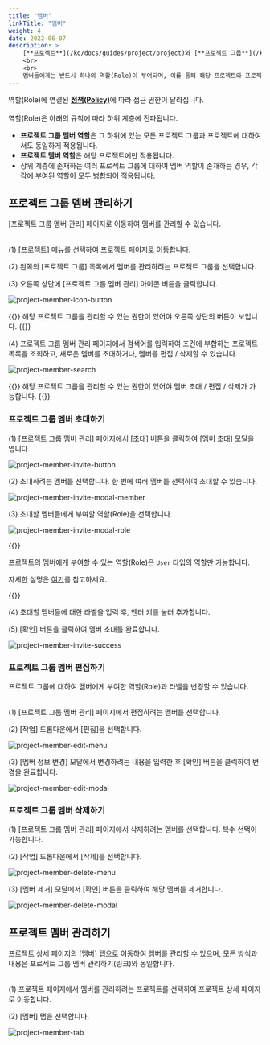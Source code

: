 ```yaml
---
title: "멤버"
linkTitle: "멤버"
weight: 4
date: 2022-06-07
description: >
    [**프로젝트**](/ko/docs/guides/project/project)와 [**프로젝트 그룹**](/ko/docs/guides/project/project-group)에 **멤버**를 초대하고 [**역할(Role)**](/ko/docs/guides/administration/iam-role)을 부여할 수 있습니다.
    <br>
    <br>
    멤버들에게는 반드시 하나의 역할(Role)이 부여되며, 이를 통해 해당 프로젝트와 프로젝트 그룹에 대한 접근을 관리할 수 있습니다.
---
```


역할(Role)에 연결된 [**정책(Policy)**](/ko/docs/guides/administration/iam-policy)에 따라 접근 권한이 달라집니다.
<br>
<br>
역할(Role)은 아래의 규칙에 따라 하위 계층에 전파됩니다.
- **프로젝트 그룹 멤버 역할**은 그 하위에 있는 모든 프로젝트 그룹과 프로젝트에 대하여서도 동일하게 적용됩니다.
- **프로젝트 멤버 역할**은 해당 프로젝트에만 적용됩니다.
- 상위 계층에 존재하는 여러 프로젝트 그룹에 대하여 멤버 역할이 존재하는 경우, 각각에 부여된 역할이 모두 병합되어 적용됩니다.


## 프로젝트 그룹 멤버 관리하기

[프로젝트 그룹 멤버 관리] 페이지로 이동하여 멤버를 관리할 수 있습니다.
<br>
<br>

(1) [프로젝트] 메뉴를 선택하여 프로젝트 페이지로 이동합니다.

(2) 왼쪽의 [프로젝트 그룹] 목록에서 멤버를 관리하려는 프로젝트 그룹을 선택합니다.

(3) 오른쪽 상단에 [프로젝트 그룹 멤버 관리] 아이콘 버튼을 클릭합니다.

![project-member-icon-button](/ko/docs/guides/project/member-img/project-member-icon-button.png)

{{<alert title="">}}
해당 프로젝트 그룹을 관리할 수 있는 권한이 있어야 오른쪽 상단의 버튼이 보입니다.
{{</alert>}}

(4) 프로젝트 그룹 멤버 관리 페이지에서 검색어를 입력하여 조건에 부합하는 프로젝트 목록을 조회하고, 새로운 멤버를 초대하거나, 멤버를 편집 / 삭제할 수 있습니다.

![project-member-search](/ko/docs/guides/project/member-img/project-member-search.png)

{{<alert title="">}}
해당 프로젝트 그룹을 관리할 수 있는 권한이 있어야 멤버 초대 / 편집 / 삭제가 가능합니다.
{{</alert>}}

### 프로젝트 그룹 멤버 초대하기

(1) [프로젝트 그룹 멤버 관리] 페이지에서 [초대] 버튼을 클릭하여 [멤버 초대] 모달을 엽니다.

![project-member-invite-button](/ko/docs/guides/project/member-img/project-member-invite-button.png)

(2) 초대하려는 멤버를 선택합니다. 한 번에 여러 멤버를 선택하여 초대할 수 있습니다.

![project-member-invite-modal-member](/ko/docs/guides/project/member-img/project-member-invite-modal-member.png)

(3) 초대할 멤버들에게 부여할 역할(Role)을 선택합니다.

![project-member-invite-modal-role](/ko/docs/guides/project/member-img/project-member-invite-modal-role.png)

{{<alert title="멤버 역할(Role)">}}

프로젝트의 멤버에게 부여할 수 있는 역할(Role)은 `User` 타입의 역할만 가능합니다. 

자세한 설명은 [여기](/ko/docs/guides/administration/iam-role)를 참고하세요.

{{</alert>}}

(4) 초대할 멤버들에 대한 라벨을 입력 후, 엔터 키를 눌러 추가합니다.

(5) [확인] 버튼을 클릭하여 멤버 초대를 완료합니다.

![project-member-invite-success](/ko/docs/guides/project/member-img/project-member-invite-success.png)

### 프로젝트 그룹 멤버 편집하기

프로젝트 그룹에 대하여 멤버에게 부여한 역할(Role)과 라벨을 변경할 수 있습니다.
<br>
<br>

(1) [프로젝트 그룹 멤버 관리] 페이지에서 편집하려는 멤버를 선택합니다.

(2) [작업] 드롭다운에서 [편집]을 선택합니다.

![project-member-edit-menu](/ko/docs/guides/project/member-img/project-member-edit-menu.png)

(3) [멤버 정보 변경] 모달에서 변경하려는 내용을 입력한 후 [확인] 버튼을 클릭하여 변경을 완료합니다.

![project-member-edit-modal](/ko/docs/guides/project/member-img/project-member-edit-modal.png)

### 프로젝트 그룹 멤버 삭제하기

(1) [프로젝트 그룹 멤버 관리] 페이지에서 삭제하려는 멤버를 선택합니다. 복수 선택이 가능합니다.

(2) [작업] 드롭다운에서 [삭제]를 선택합니다.

![project-member-delete-menu](/ko/docs/guides/project/member-img/project-member-delete-menu.png)

(3) [멤버 제거] 모달에서 [확인] 버튼을 클릭하여 해당 멤버를 제거합니다.

![project-member-delete-modal](/ko/docs/guides/project/member-img/project-member-delete-modal.png)


## 프로젝트 멤버 관리하기

프로젝트 상세 페이지의 [멤버] 탭으로 이동하여 멤버를 관리할 수 있으며, 모든 방식과 내용은 프로젝트 그룹 멤버 관리하기(링크)와 동일합니다.
<br>
<br>

(1) 프로젝트 페이지에서 멤버를 관리하려는 프로젝트를 선택하여 프로젝트 상세 페이지로 이동합니다.

(2) [멤버] 탭을 선택합니다.

![project-member-tab](/ko/docs/guides/project/member-img/project-member-tab.png)
